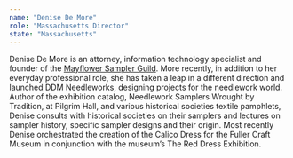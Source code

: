 ```yaml
---
name: "Denise De More"
role: "Massachusetts Director"
state: "Massachusetts"
---
```


Denise De More is an attorney, information technology specialist and
founder of the [Mayflower Sampler Guild](https://www.google.com/url?sa=t&source=web&rct=j&opi=89978449&url=https://www.facebook.com/groups/169203376789145/&ved=2ahUKEwjOn9-juICMAxWAVUEAHScwMPIQFnoECBoQAQ&usg=AOvVaw3f3V1LRqC77vKooUSw08ez). More recently, in addition to
her everyday professional role, she has taken a leap in a different
direction and launched DDM Needleworks, designing projects for the
needlework world. Author of the exhibition catalog, Needlework Samplers
Wrought by Tradition, at Pilgrim Hall, and various historical societies
textile pamphlets, Denise consults with historical societies on their
samplers and lectures on sampler history, specific sampler designs and
their origin. Most recently Denise orchestrated the creation of the
Calico Dress for the Fuller Craft Museum in conjunction with the
museum’s The Red Dress Exhibition.
